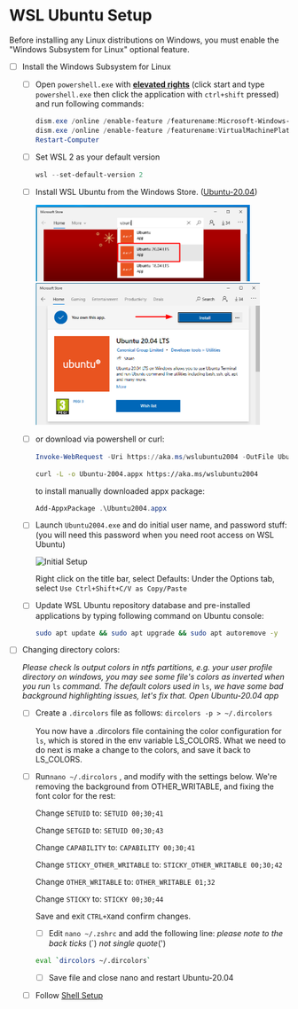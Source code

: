 # WSL Ubuntu Setup

Before installing any Linux distributions on Windows, you must enable the "Windows Subsystem for Linux" optional feature.

- [ ] Install the Windows Subsystem for Linux

  - [ ] Open `powershell.exe` with **[elevated rights](https://www.howtogeek.com/194041/how-to-open-the-command-prompt-as-administrator-in-windows-8.1/)** (click start and type `powershell.exe` then click the application with `ctrl+shift` pressed) and run following commands:

    ```powershell
    dism.exe /online /enable-feature /featurename:Microsoft-Windows-Subsystem-Linux /all /norestart
    dism.exe /online /enable-feature /featurename:VirtualMachinePlatform /all /norestart
    Restart-Computer
    ```

  - [ ] Set WSL 2 as your default version

    ```powershell
    wsl --set-default-version 2
    ```

  - [ ] Install WSL Ubuntu from the Windows Store. ([Ubuntu-20.04](https://aka.ms/wslubuntu2004))

    <img src="./assets/ubuntu_ws.png" alt="ubuntu_ws" style="zoom:50%;" />

    <img src="./assets/ubuntu_ws2.png" alt="ubuntu_ws2" style="zoom: 50%;" />

  - [ ] or download via powershell or curl:

    ```powershell
    Invoke-WebRequest -Uri https://aka.ms/wslubuntu2004 -OutFile Ubuntu2004.appx -UseBasicParsing
    ```

    ```bash
    curl -L -o Ubuntu-2004.appx https://aka.ms/wslubuntu2004
    ```

    to install manually downloaded appx package:

    ```powershell
    Add-AppxPackage .\Ubuntu2004.appx
    ```

  - [ ] Launch `Ubuntu2004.exe` and do initial user name, and password stuff: (you will need this password when you need root access on WSL Ubuntu)

    ![Initial Setup](https://docs.microsoft.com/en-us/windows/wsl/media/ubuntuinstall.png)

    Right click on the title bar, select Defaults:
    Under the Options tab, select `Use Ctrl+Shift+C/V as Copy/Paste`

  - [ ] Update WSL Ubuntu repository database and pre-installed applications by typing following command on Ubuntu console:

    ```bash
    sudo apt update && sudo apt upgrade && sudo apt autoremove -y
    ```

- [ ] Changing directory colors:

  *Please check ls output colors in ntfs partitions, e.g. your user profile directory on windows, you may see some file's colors as inverted when you run* `ls` *command. The default colors used in* `ls`, *we have some bad background highlighting issues, let's fix that. Open Ubuntu-20.04 app* 

  - [ ] Create a `.dircolors` file as follows: `dircolors -p > ~/.dircolors`

    You now have a .dircolors file containing the color configuration for `ls`, which is stored in the env variable LS_COLORS. What we need to do next is make a change to the colors, and save it back to LS_COLORS.

  - [ ] Run`nano ~/.dircolors` , and modify with the settings below. We're removing the background from OTHER_WRITABLE, and fixing the font color for the rest:

    Change `SETUID` to: `SETUID 00;30;41`

    Change `SETGID` to: `SETUID 00;30;43`

    Change `CAPABILITY` to: `CAPABILITY 00;30;41`

    Change `STICKY_OTHER_WRITABLE` to: `STICKY_OTHER_WRITABLE 00;30;42`

    Change `OTHER_WRITABLE` to: `OTHER_WRITABLE 01;32`

    Change `STICKY` to: `STICKY 00;30;44`

    Save and exit `CTRL+X`and confirm changes.       

    - [ ] Edit `nano ~/.zshrc` and add the following line:  *please note to the back ticks* (`) *not single quote*(')

    ```bash
    eval `dircolors ~/.dircolors`
    ```

    - [ ] Save file and close nano and restart Ubuntu-20.04

  - [ ] Follow [Shell Setup](./README.md#shell-setup)
